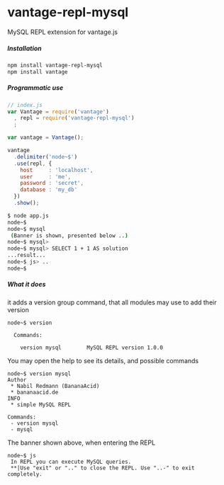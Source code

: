 # vantage-repl-mysql
MySQL REPL extension for vantage.js

##### Installation

```bash
npm install vantage-repl-mysql
npm install vantage
```

##### Programmatic use

```js
// index.js
var Vantage = require('vantage')
  , repl = require('vantage-repl-mysql')
  ;

var vantage = Vantage();

vantage
  .delimiter('node~$')
  .use(repl, {
    host     : 'localhost',
    user     : 'me',
    password : 'secret',
    database : 'my_db'
  })
  .show();
```

```bash
$ node app.js
node~$ 
node~$ mysql
 (Banner is shown, presented below ..)
node~$ mysql>
node~$ mysql> SELECT 1 + 1 AS solution
...result...
node~$ js> ..
node~$
```

##### What it does

it adds a version group command, that all modules may use to add their version
```
node~$ version

  Commands:

    version mysql        MySQL REPL version 1.0.0

```

You may open the help to see its details, and possible commands
```
node~$ version mysql
Author
 * Nabil Redmann (BananaAcid)
 * bananaacid.de
INFO
 * simple MySQL REPL

Commands:
 - version mysql
 - mysql
 ```

The banner shown above, when entering the REPL
```
node~$ js
 In REPL you can execute MySQL queries.
 **|Use "exit" or ".." to close the REPL. Use "..-" to exit completely.
```